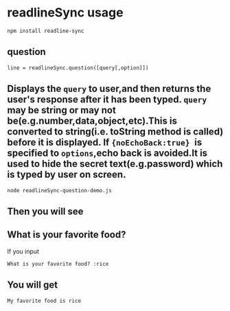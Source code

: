 readlineSync usage
========================
```
npm install readline-sync
```

question
------------------------
```
line = readlineSync.question([query[,option]])
```
Displays the ```query``` to user,and then returns the user's response after it has been typed.
```query``` may be string or may not be(e.g.number,data,object,etc).This is converted to string(i.e. toString method is called) before it is displayed.
If ```{noEchoBack:true} ```is specified to ```options```,echo back is avoided.It is used to hide the secret text(e.g.password) which is typed by user on screen.
------------------------

```
node readlineSync-question-demo.js
```
Then you will see
------------------------
What is your favorite food?
------------------------
If you input
```
What is your favorite food? :rice
```
You will get
------------------------
```
My favorite food is rice
```